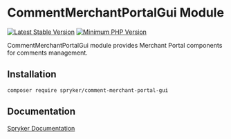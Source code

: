 # CommentMerchantPortalGui Module
[![Latest Stable Version](https://poser.pugx.org/spryker/comment-merchant-portal-gui/v/stable.svg)](https://packagist.org/packages/spryker/comment-merchant-portal-gui)
[![Minimum PHP Version](https://img.shields.io/badge/php-%3E%3D%208.1-8892BF.svg)](https://php.net/)

CommentMerchantPortalGui module provides Merchant Portal components for comments management.

## Installation

```
composer require spryker/comment-merchant-portal-gui
```

## Documentation

[Spryker Documentation](https://docs.spryker.com)
